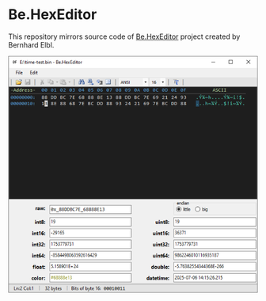 # Be.HexEditor

This repository mirrors source code of [Be.HexEditor](http://sourceforge.net/projects/hexbox/) project created by Bernhard Elbl.

![screen](https://raw.githubusercontent.com/c-not-around/Be.HexEditor/27268a7dc63357ba58768fad9bf1c2b83c173d5e/screen.png)